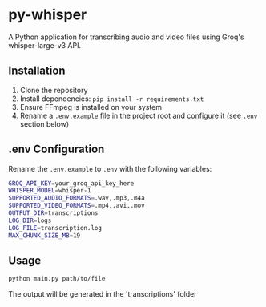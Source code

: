 # py-whisper

A Python application for transcribing audio and video files using Groq's whisper-large-v3 API.

## Installation
1. Clone the repository
2. Install dependencies: `pip install -r requirements.txt`
3. Ensure FFmpeg is installed on your system
4. Rename a `.env.example` file in the project root and configure it (see `.env` section below)

## .env Configuration
Rename the `.env.example` to `.env` with the following variables:
```bash
GROQ_API_KEY=your_groq_api_key_here
WHISPER_MODEL=whisper-1
SUPPORTED_AUDIO_FORMATS=.wav,.mp3,.m4a
SUPPORTED_VIDEO_FORMATS=.mp4,.avi,.mov
OUTPUT_DIR=transcriptions
LOG_DIR=logs
LOG_FILE=transcription.log
MAX_CHUNK_SIZE_MB=19 
```

## Usage
```bash
python main.py path/to/file
```

The output will be generated in the 'transcriptions' folder
